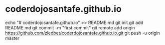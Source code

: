 # coderdojosantafe.github.io

echo "# coderdojosantafe.github.io" >> README.md
git init
git add README.md
git commit -m "first commit"
git remote add origin https://github.com/zledbet/coderdojosantafe.github.io.git
git push -u origin master
